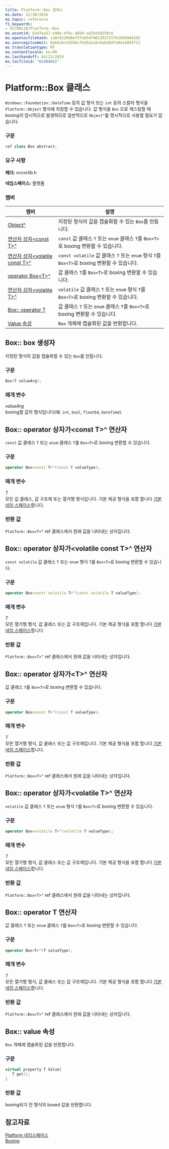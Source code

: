 ```yaml
---
title: Platform::Box 클래스
ms.date: 12/30/2016
ms.topic: reference
f1_keywords:
- VCCORLIB/Platform::Box
ms.assetid: b3d7ea37-e98a-4fbc-80b0-ad35e50250c6
ms.openlocfilehash: ca8c9229d0ef5fa654f462282f257b1684984102
ms.sourcegitcommit: 0ab61bc3d2b6cfbd52a16c6ab2b97a8ea1864f12
ms.translationtype: MT
ms.contentlocale: ko-KR
ms.lasthandoff: 04/23/2019
ms.locfileid: "62404652"
---
```

# <a name="platformbox-class"></a>Platform::Box 클래스

`Windows::Foundation::DateTime` 등의 값 형식 또는 `int` 등의 스칼라 형식을 `Platform::Object` 형식에 저장할 수 있습니다. 값 형식을 `Box` 으로 캐스팅할 때 boxing이 암시적으로 발생하므로 일반적으로 `Object^`를 명시적으로 사용할 필요가 없습니다.

### <a name="syntax"></a>구문

```cpp
ref class Box abstract;
```

### <a name="requirements"></a>요구 사항

**헤더:** vccorlib.h

**네임스페이스:** 플랫폼

### <a name="members"></a>멤버

|멤버|설명|
|------------|-----------------|
|[Object^](#ctor) | 지정된 형식의 값을 캡슐화할 수 있는 `Box`를 만듭니다. |
|[연산자 상자&lt;const T&gt;^](#box-const-t) | `const` 값 클래스 `T` 또는 `enum` 클래스 `T`를 `Box<T>`로 boxing 변환할 수 있습니다. |
|[연산자 상자&lt;volatile const T&gt;^](#box-const-volatile-t) | `const volatile` 값 클래스 `T` 또는 `enum` 형식 `T`를 `Box<T>`로 boxing 변환할 수 있습니다. |
|[operator Box&lt;T&gt;^](#box-t) | 값 클래스 `T`를 `Box<T>`로 boxing 변환할 수 있습니다. |
|[연산자 상자&lt;volatile T&gt;^](#box-volatile-t) | `volatile` 값 클래스 `T` 또는 `enum` 형식 `T`를 `Box<T>`로 boxing 변환할 수 있습니다. |
|[Box:: operator T](#t) | 값 클래스 `T` 또는 `enum` 클래스 `T`를 `Box<T>`로 boxing 변환할 수 있습니다. |
|[Value 속성](#value) | `Box` 개체에 캡슐화된 값을 반환합니다. |

## <a name="ctor"></a> Box:: box 생성자

지정된 형식의 값을 캡슐화할 수 있는 `Box`를 만듭니다.

### <a name="syntax"></a>구문

```cpp
Box(T valueArg);
```

### <a name="parameters"></a>매개 변수

*valueArg*<br/>
boxing할 값의 형식입니다(예: `int`, `bool`, `float64`, `DateTime`).

## <a name="box-const-t"></a> Box:: operator 상자가&lt;const T&gt;^ 연산자

`const` 값 클래스 `T` 또는 `enum` 클래스 `T`를 `Box<T>`로 boxing 변환할 수 있습니다.

### <a name="syntax"></a>구문

```cpp
operator Box<const T>^(const T valueType);
```

### <a name="parameters"></a>매개 변수

*T*<br/>
모든 값 클래스, 값 구조체 또는 열거형 형식입니다. 기본 제공 형식을 포함 합니다 [기본 네임 스페이스](../cppcx/default-namespace.md)합니다.

### <a name="return-value"></a>반환 값

`Platform::Box<T>^` ref 클래스에서 원래 값을 나타내는 상자입니다.

## <a name="box-const-volatile-t"></a> Box:: operator 상자가&lt;volatile const T&gt;^ 연산자

`const volatile` 값 클래스 `T` 또는 `enum` 형식 `T`를 `Box<T>`로 boxing 변환할 수 있습니다.

### <a name="syntax"></a>구문

```cpp
operator Box<const volatile T>^(const volatile T valueType);
```

### <a name="parameters"></a>매개 변수

*T*<br/>
모든 열거형 형식, 값 클래스 또는 값 구조체입니다. 기본 제공 형식을 포함 합니다 [기본 네임 스페이스](../cppcx/default-namespace.md)합니다.

### <a name="return-value"></a>반환 값

`Platform::Box<T>^` ref 클래스에서 원래 값을 나타내는 상자입니다.

## <a name="box-t"></a> Box:: operator 상자가&lt;T&gt;^ 연산자

값 클래스 `T`를 `Box<T>`로 boxing 변환할 수 있습니다.

### <a name="syntax"></a>구문

```cpp
operator Box<const T>^(const T valueType);
```

### <a name="parameters"></a>매개 변수

*T*<br/>
모든 열거형 형식, 값 클래스 또는 값 구조체입니다. 기본 제공 형식을 포함 합니다 [기본 네임 스페이스](../cppcx/default-namespace.md)합니다.

### <a name="return-value"></a>반환 값

`Platform::Box<T>^` ref 클래스에서 원래 값을 나타내는 상자입니다.

## <a name="box-volatile-t"></a> Box:: operator 상자가&lt;volatile T&gt;^ 연산자

`volatile` 값 클래스 `T` 또는 `enum` 형식 `T`를 `Box<T>`로 boxing 변환할 수 있습니다.

### <a name="syntax"></a>구문

```cpp
operator Box<volatile T>^(volatile T valueType);
```

### <a name="parameters"></a>매개 변수

*T*<br/>
모든 열거형 형식, 값 클래스 또는 값 구조체입니다. 기본 제공 형식을 포함 합니다 [기본 네임 스페이스](../cppcx/default-namespace.md)합니다.

### <a name="return-value"></a>반환 값

`Platform::Box<T>^` ref 클래스에서 원래 값을 나타내는 상자입니다.

## <a name="t"></a>  Box:: operator T 연산자

값 클래스 `T` 또는 `enum` 클래스 `T`를 `Box<T>`로 boxing 변환할 수 있습니다.

### <a name="syntax"></a>구문

```cpp
operator Box<T>^(T valueType);
```

### <a name="parameters"></a>매개 변수

*T*<br/>
모든 열거형 형식, 값 클래스 또는 값 구조체입니다. 기본 제공 형식을 포함 합니다 [기본 네임 스페이스](../cppcx/default-namespace.md)합니다.

### <a name="return-value"></a>반환 값

`Platform::Box<T>^` ref 클래스에서 원래 값을 나타내는 상자입니다.

## <a name="value"></a> Box:: value 속성

`Box` 개체에 캡슐화된 값을 반환합니다.

### <a name="syntax"></a>구문

```cpp
virtual property T Value{
   T get();
}
```

### <a name="return-value"></a>반환 값

boxing되기 전 형식의 boxed 값을 반환합니다.

## <a name="see-also"></a>참고자료

[Platform 네임스페이스](../cppcx/platform-namespace-c-cx.md)<br/>
[Boxing](../cppcx/boxing-c-cx.md)
